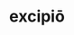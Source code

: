 ---
title: excipiō
meaning: to welcome, receive, catch
pos: verb
inf: excipere
secondppstem: excip
infend: ere
thirdpp: excēpī
fourthpp: exceptus
conjugation: third
six: y
---